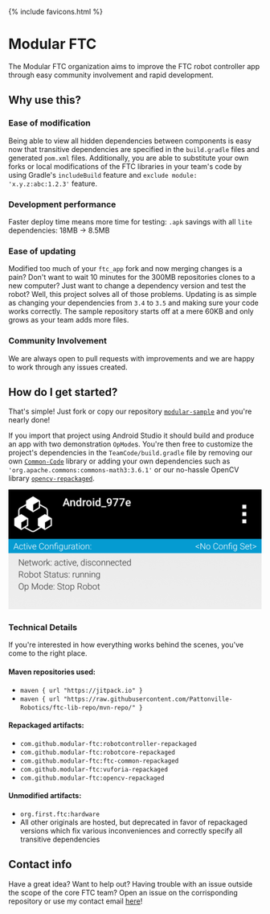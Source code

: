 {% include favicons.html %}

# Modular FTC
The Modular FTC organization aims to improve the FTC robot controller app through easy community involvement and rapid development.

## Why use this?
### Ease of modification
Being able to view all hidden dependencies between components is easy now that transitive dependencies are specified in the `build.gradle` files and generated `pom.xml` files. Additionally, you are able to substitute your own forks or local modifications of the FTC libraries in your team's code by using Gradle's `includeBuild` feature and `exclude module: 'x.y.z:abc:1.2.3'` feature.

### Development performance
Faster deploy time means more time for testing: `.apk` savings with all `lite` dependencies: 18MB -> 8.5MB

### Ease of updating
Modified too much of your `ftc_app` fork and now merging changes is a pain? Don't want to wait 10 minutes for the 300MB repositories clones to a new computer? Just want to change a dependency version and test the robot? Well, this project solves all of those problems. Updating is as simple as changing your dependencies from `3.4` to `3.5` and making sure your code works correctly. The sample repository starts off at a mere 60KB and only grows as your team adds more files.

### Community Involvement
We are always open to pull requests with improvements and we are happy to work through any issues created.

## How do I get started?
That's simple! Just fork or copy our repository [`modular-sample`](https://github.com/modular-ftc/modular-sample) and you're nearly done!

If you import that project using Android Studio it should build and produce an app with two demonstration `OpMode`s. You're then free to customize the project's dependencies in the `TeamCode/build.gradle` file by removing our own [`Common-Code`](https://github.com/Pattonville-Robotics/Common-Code) library or adding your own dependencies such as `'org.apache.commons:commons-math3:3.6.1'` or our no-hassle OpenCV library [`opencv-repackaged`](https://github.com/modular-ftc/opencv-repackaged).

![Robot Controller sample](./images/robot_controller_1.png)

### Technical Details
If you're interested in how everything works behind the scenes, you've come to the right place.

#### Maven repositories used:
- `maven { url "https://jitpack.io" }`
- `maven { url "https://raw.githubusercontent.com/Pattonville-Robotics/ftc-lib-repo/mvn-repo/" }`

#### Repackaged artifacts:
- `com.github.modular-ftc:robotcontroller-repackaged`
- `com.github.modular-ftc:robotcore-repackaged`
- `com.github.modular-ftc:ftc-common-repackaged`
- `com.github.modular-ftc:vuforia-repackaged`
- `com.github.modular-ftc:opencv-repackaged`

#### Unmodified artifacts:
- `org.first.ftc:hardware`
- All other originals are hosted, but deprecated in favor of repackaged versions which fix various inconveniences and correctly specify all transitive dependencies

## Contact info
Have a great idea? Want to help out? Having trouble with an issue outside the scope of the core FTC team? Open an issue on the corrisponding repository or use my contact email [here](https://github.com/magneticflux-)!

